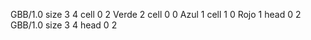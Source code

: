 <gs-board> GBB/1.0
size 3 4
cell 0 2 Verde 2 
cell 0 0 Azul 1 
cell 1 0 Rojo 1 
head 0 2
 </gs-board>
<gs-board> GBB/1.0
size 3 4
head 0 2
 </gs-board>